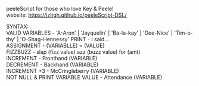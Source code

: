 peeleScript for those who love Key & Peele!  
website: https://izhgh.github.io/peeleScript-DSL/  


SYNTAX:  
VALID VARIABLES - 'A-Aron' | 'Jayquelin' | 'Ba-la-kay' | 'Dee-Nice' | 'Tim-o-thy' | 'O-Shag-Hennessy'
PRINT - I said...    
ASSIGNMENT - (VARIABLLE) = (VALUE)    
FIZZBUZZ - slap (fizz value) azz (buzz value) for (amt)    
INCREMENT - Fronthand (VARIABLE)    
DECREMENT - Backhand (VARIABLE)    
INCREMENT +3 - McCringleberry (VARIABLE)    
NOT NULL & PRINT VARIABLE VALUE - Attendance (VARIABLE)    